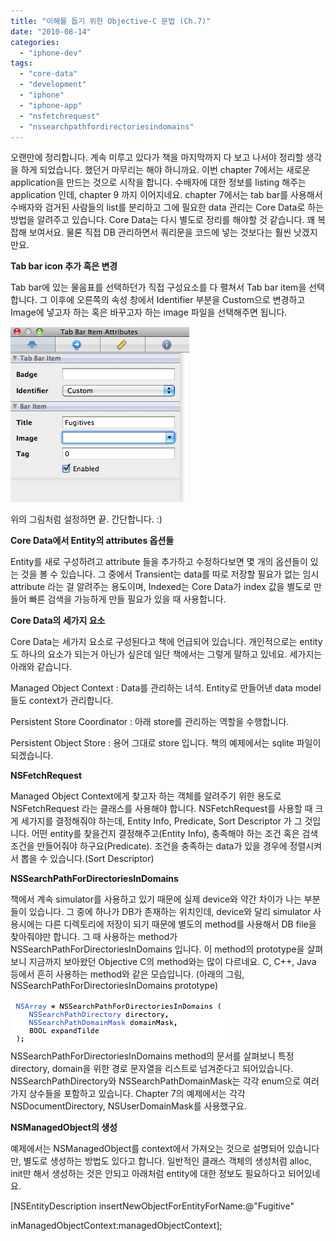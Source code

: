 ```yaml
---
title: "이해를 돕기 위한 Objective-C 문법 (Ch.7)"
date: "2010-08-14"
categories: 
  - "iphone-dev"
tags: 
  - "core-data"
  - "development"
  - "iphone"
  - "iphone-app"
  - "nsfetchrequest"
  - "nssearchpathfordirectoriesindomains"
---
```


오랜만에 정리합니다. 계속 미루고 있다가 책을 마지막까지 다 보고 나서야 정리할 생각을 하게 되었습니다. 했던거 마무리는 해야 하니까요. 이번 chapter 7에서는 새로운 application을 만드는 것으로 시작을 합니다. 수배자에 대한 정보를 listing 해주는 application 인데, chapter 9 까지 이어지네요. chapter 7에서는 tab bar를 사용해서 수배자와 검거된 사람들의 list를 분리하고 그에 필요한 data 관리는 Core Data로 하는 방법을 알려주고 있습니다. Core Data는 다시 별도로 정리를 해야할 것 같습니다. 꽤 복잡해 보여서요. 물론 직접 DB 관리하면서 쿼리문을 코드에 넣는 것보다는 훨씬 낫겠지만요.

  

**Tab bar icon 추가 혹은 변경**

Tab bar에 있는 물음표를 선택하던가 직접 구성요소를 다 펼쳐서 Tab bar item을 선택합니다. 그 이후에 오른쪽의 속성 창에서 Identifier 부분을 Custom으로 변경하고 Image에 넣고자 하는 혹은 바꾸고자 하는 image 파일을 선택해주면 됩니다.

[![](images/스크린샷-2010-08-11-오후-7.16.55.png "스크린샷 2010-08-11 오후 7.16.55")](https://blurblah.net/wp-content/uploads/2010/08/스크린샷-2010-08-11-오후-7.16.55.png)

위의 그림처럼 설정하면 끝. 간단합니다. :)

  

**Core Data에서 Entity의 attributes 옵션들**

Entity를 새로 구성하려고 attribute 들을 추가하고 수정하다보면 몇 개의 옵션들이 있는 것을 볼 수 있습니다. 그 중에서 Transient는 data를 따로 저장할 필요가 없는 임시 attribute 라는 걸 알려주는 용도이며, Indexed는 Core Data가 index 값을 별도로 만들어 빠른 검색을 가능하게 만들 필요가 있을 때 사용합니다.

  

**Core Data의 세가지 요소**

Core Data는 세가지 요소로 구성된다고 책에 언급되어 있습니다. 개인적으로는 entity도 하나의 요소가 되는거 아닌가 싶은데 일단 책에서는 그렇게 말하고 있네요. 세가지는 아래와 같습니다.

Managed Object Context : Data를 관리하는 녀석. Entity로 만들어낸 data model 들도 context가 관리합니다.

Persistent Store Coordinator : 아래 store를 관리하는 역할을 수행합니다.

Persistent Object Store : 용어 그대로 store 입니다. 책의 예제에서는 sqlite 파일이 되겠습니다.

  

**NSFetchRequest**

Managed Object Context에게 찾고자 하는 객체를 알려주기 위한 용도로 NSFetchRequest 라는 클래스를 사용해야 합니다. NSFetchRequest를 사용할 때 크게 세가지를 결정해줘야 하는데, Entity Info, Predicate, Sort Descriptor 가 그 것입니다. 어떤 entity를 찾을건지 결정해주고(Entity Info), 충족해야 하는 조건 혹은 검색 조건을 만들어줘야 하구요(Predicate). 조건을 충족하는 data가 있을 경우에 정렬시켜서 뽑을 수 있습니다.(Sort Descriptor)

  

**NSSearchPathForDirectoriesInDomains**

책에서 계속 simulator를 사용하고 있기 때문에 실제 device와 약간 차이가 나는 부분들이 있습니다. 그 중에 하나가 DB가 존재하는 위치인데, device와 달리 simulator 사용시에는 다른 디렉토리에 저장이 되기 때문에 별도의 method를 사용해서 DB file을 찾아줘야만 합니다. 그 때 사용하는 method가 NSSearchPathForDirectoriesInDomains 입니다. 이 method의 prototype을 살펴보니 지금까지 보아왔던 Objective C의 method와는 많이 다르네요. C, C++, Java 등에서 흔히 사용하는 method와 같은 모습입니다. (아래의 그림, NSSearchPathForDirectoriesInDomains prototype)

[![](images/스크린샷-2010-08-14-오후-2.44.32.png "스크린샷 2010-08-14 오후 2.44.32")](https://blurblah.net/wp-content/uploads/2010/08/스크린샷-2010-08-14-오후-2.44.32.png)NSSearchPathForDirectoriesInDomains method의 문서를 살펴보니 특정 directory, domain을 위한 경로 문자열을 리스트로 넘겨준다고 되어있습니다. NSSearchPathDirectory와 NSSearchPathDomainMask는 각각 enum으로 여러가지 상수들을 포함하고 있습니다. Chapter 7의 예제에서는 각각 NSDocumentDirectory, NSUserDomainMask를 사용했구요.

  

**NSManagedObject의 생성**

예제에서는 NSManagedObject를 context에서 가져오는 것으로 설명되어 있습니다만, 별도로 생성하는 방법도 있다고 합니다. 일반적인 클래스 객체의 생성처럼 alloc, init만 해서 생성하는 것은 안되고 아래처럼 entity에 대한 정보도 필요하다고 되어있네요.

\[NSEntityDescription insertNewObjectForEntityForName:@"Fugitive"

inManagedObjectContext:managedObjectContext\];
